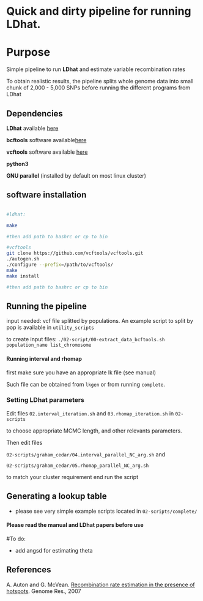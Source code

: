 # Quick and dirty pipeline for running LDhat.

# Purpose

Simple pipeline to run **LDhat** and estimate variable recombination rates

To obtain realistic results, the pipeline splits whole genome data into
small chunk of 2,000 - 5,000 SNPs before running the different programs from LDhat 

## Dependencies

**LDhat** available [here](https://github.com/auton1/LDhat)

**bcftools** software available[here](https://samtools.github.io/bcftools/)

**vcftools** software available [here](https://github.com/vcftools/vcftools.git)

**python3**

**GNU parallel** (installed by default on most linux cluster)

## software installation

```bash

#ldhat:

make

#then add path to bashrc or cp to bin

#vcftools
git clone https://github.com/vcftools/vcftools.git
./autogen.sh
./configure --prefix=/path/to/vcftools/
make
make install

#then add path to bashrc or cp to bin

```

## Running the pipeline

input needed: vcf file splitted by populations. An example script to split by pop is available in `utility_scripts`

to create input files:
`./02-script/00-extract_data_bcftools.sh population_name list_chromosome`

#### Running interval and rhomap

first make sure you have an appropriate lk file (see manual)

Such file can be obtained from `lkgen` or from running `complete`.

### Setting LDhat parameters

Edit files `02.interval_iteration.sh` and  `03.rhomap_iteration.sh` 
in `02-scripts`

to choose appropriate MCMC length, and other relevants parameters. 


Then edit files

`02-scripts/graham_cedar/04.interval_parallel_NC_arg.sh` and 

`02-scripts/graham_cedar/05.rhomap_parallel_NC_arg.sh`

to match your cluster requirement end run the script

## Generating a lookup table

* please see very simple example scripts located in `02-scripts/complete/`

#### Please read the manual and LDhat papers before use

#To do:
* add angsd for estimating theta 



## References

A. Auton and G. McVean. [Recombination rate estimation in the presence of hotspots](https://genome.cshlp.org/content/17/8/1219.long). Genome Res., 2007
